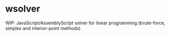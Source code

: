 # wsolver
WIP: JavaScript/AssemblyScript solver for linear programming (brute-force, simplex and interior-point methods)
